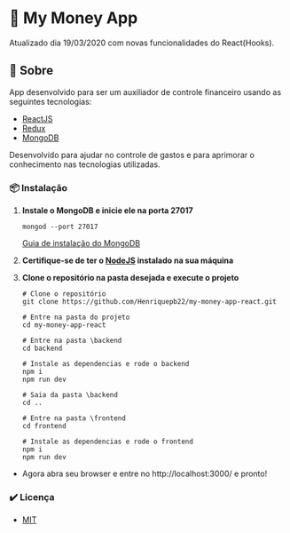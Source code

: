# :money_with_wings: My Money App

Atualizado dia 19/03/2020 com novas funcionalidades do React(Hooks).

## :pencil: Sobre
App desenvolvido para ser um auxiliador de controle financeiro usando as seguintes tecnologias:
- [ReactJS](https://pt-br.reactjs.org/)
- [Redux](https://redux.js.org/)
- [MongoDB](https://www.mongodb.com/)

Desenvolvido para ajudar no controle de gastos e para aprimorar o conhecimento nas tecnologias utilizadas.

### :package: Instalação

1. **Instale o MongoDB e inicie ele na porta 27017**

       mongod --port 27017

      [Guia de instalação do MongoDB](https://docs.mongodb.com/guides/server/install/)

2. **Certifique-se de ter o [NodeJS](https://nodejs.org/en/) instalado na sua máquina**

3. **Clone o repositório na pasta desejada e execute o projeto**

    ```shell
    # Clone o repositório
    git clone https://github.com/Henriquepb22/my-money-app-react.git

    # Entre na pasta do projeto
    cd my-money-app-react

    # Entre na pasta \backend
    cd backend

    # Instale as dependencias e rode o backend
    npm i
    npm run dev

    # Saia da pasta \backend
    cd ..

    # Entre na pasta \frontend
    cd frontend

    # Instale as dependencias e rode o frontend
    npm i
    npm run dev
    ```

- Agora abra seu browser e entre no http://localhost:3000/ e pronto!

### :heavy_check_mark: Licença
- [MIT](https://github.com/Henriquepb22/my-money-app-react/blob/master/LICENSE)
